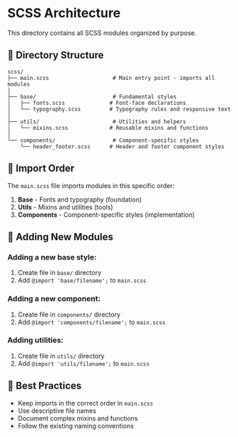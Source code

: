 # SCSS Architecture

This directory contains all SCSS modules organized by purpose.

## 📁 Directory Structure

```
scss/
├── main.scss                    # Main entry point - imports all modules
│
├── base/                        # Fundamental styles
│   ├── fonts.scss              # Font-face declarations
│   └── typography.scss         # Typography rules and responsive text
│
├── utils/                       # Utilities and helpers
│   └── mixins.scss             # Reusable mixins and functions
│
└── components/                  # Component-specific styles
    └── header_footer.scss      # Header and footer component styles
```

## 🔄 Import Order

The `main.scss` file imports modules in this specific order:

1. **Base** - Fonts and typography (foundation)
2. **Utils** - Mixins and utilities (tools)
3. **Components** - Component-specific styles (implementation)

## 📝 Adding New Modules

### Adding a new base style:
1. Create file in `base/` directory
2. Add `@import 'base/filename';` to `main.scss`

### Adding a new component:
1. Create file in `components/` directory  
2. Add `@import 'components/filename';` to `main.scss`

### Adding utilities:
1. Create file in `utils/` directory
2. Add `@import 'utils/filename';` to `main.scss`

## 🎯 Best Practices

- Keep imports in the correct order in `main.scss`
- Use descriptive file names
- Document complex mixins and functions
- Follow the existing naming conventions
